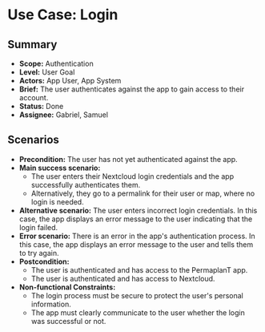# Use Case: Login

## Summary

- **Scope:** Authentication
- **Level:** User Goal
- **Actors:** App User, App System
- **Brief:** The user authenticates against the app to gain access to their account.
- **Status:** Done
- **Assignee:** Gabriel, Samuel

## Scenarios

- **Precondition:** The user has not yet authenticated against the app.
- **Main success scenario:**
  - The user enters their Nextcloud login credentials and the app successfully authenticates them.
  - Alternatively, they go to a permalink for their user or map, where no login is needed.
- **Alternative scenario:**
  The user enters incorrect login credentials.
  In this case, the app displays an error message to the user indicating that the login failed.
- **Error scenario:**
  There is an error in the app's authentication process.
  In this case, the app displays an error message to the user and tells them to try again.
- **Postcondition:**
  - The user is authenticated and has access to the PermaplanT app.
  - The user is authenticated and has access to Nextcloud.
- **Non-functional Constraints:**
  - The login process must be secure to protect the user's personal information.
  - The app must clearly communicate to the user whether the login was successful or not.

